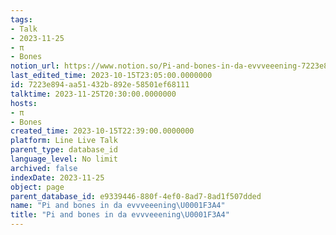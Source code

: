 ```yaml
---
tags:
- Talk
- 2023-11-25
- π
- Bones
notion_url: https://www.notion.so/Pi-and-bones-in-da-evvveeening-7223e894aa51432b892e58501ef68111
last_edited_time: 2023-10-15T23:05:00.0000000
id: 7223e894-aa51-432b-892e-58501ef68111
talktime: 2023-11-25T20:30:00.0000000
hosts:
- π
- Bones
created_time: 2023-10-15T22:39:00.0000000
platform: Line Live Talk
parent_type: database_id
language_level: No limit
archived: false
indexDate: 2023-11-25
object: page
parent_database_id: e9339446-880f-4ef0-8ad7-8ad1f507dded
name: "Pi and bones in da evvveeening\U0001F3A4"
title: "Pi and bones in da evvveeening\U0001F3A4"
---
```



   
   
   
   

   
























